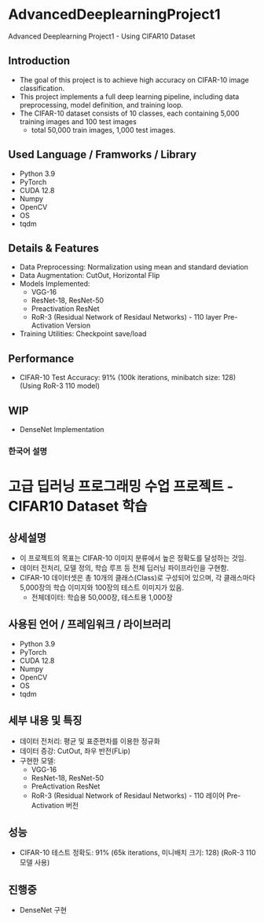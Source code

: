 # AdvancedDeeplearningProject1
Advanced Deeplearning Project1 - Using CIFAR10 Dataset


## Introduction
- The goal of this project is to achieve high accuracy on CIFAR-10 image classification.
- This project implements a full deep learning pipeline, including data preprocessing, model definition, and training loop.
- The CIFAR-10 dataset consists of 10 classes, each containing 5,000 training images and 100 test images
    - total 50,000 train images, 1,000 test images.


## Used Language / Framworks / Library
- Python 3.9
- PyTorch
- CUDA 12.8
- Numpy
- OpenCV
- OS
- tqdm


## Details & Features
- Data Preprocessing: Normalization using mean and standard deviation
- Data Augmentation: CutOut, Horizontal Flip
- Models Implemented:
    - VGG-16
    - ResNet-18, ResNet-50
    - Preactivation ResNet
    - RoR-3 (Residual Network of Residaul Networks) - 110 layer Pre-Activation Version
- Training Utilities: Checkpoint save/load


## Performance
- CIFAR-10 Test Accuracy: 91% (100k iterations, minibatch  size: 128) (Using RoR-3 110 model)


## WIP
- DenseNet Implementation



### 한국어 설명

# 고급 딥러닝 프로그래밍 수업 프로젝트 - CIFAR10 Dataset 학습

## 상세설명
- 이 프로젝트의 목표는 CIFAR-10 이미지 분류에서 높은 정확도를 달성하는 것임.
- 데이터 전처리, 모델 정의, 학습 루프 등 전체 딥러닝 파이프라인을 구현함.
- CIFAR-10 데이터셋은 총 10개의 클래스(Class)로 구성되어 있으며, 각 클래스마다 5,000장의 학습 이미지와 100장의 테스트 이미지가 있음.
    - 전체데이터: 학습용 50,000장, 테스트용 1,000장


## 사용된 언어 / 프레임워크 / 라이브러리
- Python 3.9
- PyTorch
- CUDA 12.8
- Numpy
- OpenCV
- OS
- tqdm


## 세부 내용 및 특징
- 데이터 전처리: 평균 및 표준편차를 이용한 정규화
- 데이터 증강: CutOut, 좌우 반전(FLip)
- 구현한 모델:
    - VGG-16
    - ResNet-18, ResNet-50
    - PreActivation ResNet
    - RoR-3 (Residual Network of Residaul Networks) - 110 레이어 Pre-Activation 버전


## 성능
- CIFAR-10 테스트 정확도: 91% (65k iterations, 미니배치 크기: 128) (RoR-3 110 모델 사용)


## 진행중
- DenseNet 구현
